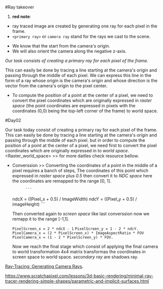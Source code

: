 #Ray takeover

1. **red note**:

* ray traced image are created by generating one ray for each pixel in the frame.
* `<primary ray>` or `camera ray` stand for the rays we cast to the scene.
+ We know that the start from the camera's origin.
+ We will also orient the camera along the negative z-axis.

*Our task consists of creating a primary ray for each pixel of the frame.*

This can easily be done by tracing a line starting at the camera's origin and passing through the middle of each pixel. 
We can express this line in the form of a ray whose origin is the camera's origin and whose direction is the vector from the camera's origin to the pixel center.
* To compute the position of a point at the center of a pixel, we need to convert the pixel coordinates which are originally expressed in *raster space* (the point coordinates are expressed in pixels with the coordinates (0,0) being the top-left corner of the frame) to world space.

#Day02

Our task today consist of creating a primary ray for each pixel of the frame. This can easily be done by tracing a line starting at the camera's origin and passing through the middle of each pixel.
but in order to compute the position of a point at the center of a pixel, we need first to convert the pixel coordinates which are originally expressed in <raster space> to *world space*.
<Raster_world_space> >> for more daitles check resource bellow.
- Converssion >> Converting the coordinates of a point in the middle of a pixel requires a banch of steps, The coordinates of this point which expressed in *raster space* plus *0.5* then convert it to *NDC space* here the coordinates are remapped to the range [0, 1].

			```
	ndcX = ((Pixel_x + 0.5) / ImageWidth)
	ndcY = ((Pixel_y + 0.5) / imageHeight)
			```
	
	Then converted again to *screen space* like last converssion now we remapp it to the range [-1,1].

	`PixelScreen_x = 2 * ndcX - 1`
	`PixelScreen_y = 1 - 2 * ndcY.`
	`PixelCamera_x = (2 * PixelScreen_x) * ImageAspectRatio * FOV`
	`PixelCamera_x = (1 - 2 * PixelScreen_y) * FOV.` 
	
	Now we reach the final stage which consist of applying the final camera to world transformation 4x4 matrix transformas the coordinates in screen space to world space.
*secondary ray* are shadows ray.

[Ray-Tracing: Generating Camera Rays](https://www.scratchapixel.com/lessons/3d-basic-rendering/ray-tracing-generating-camera-rays/generating-camera-rays.html#:~:text=This%20can%20easily%20be%20done,origin%20to%20the%20pixel%20center).



https://www.scratchapixel.com/lessons/3d-basic-rendering/minimal-ray-tracer-rendering-simple-shapes/parametric-and-implicit-surfaces.html